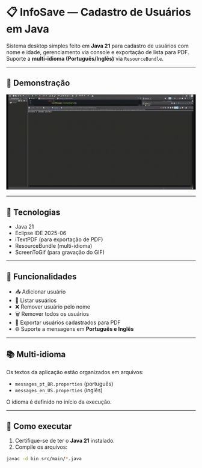 # 📋 InfoSave — Cadastro de Usuários em Java

Sistema desktop simples feito em **Java 21** para cadastro de usuários com nome e idade, gerenciamento via console e exportação de lista para PDF.  
Suporte a **multi-idioma (Português/Inglês)** via `ResourceBundle`.

---

## 📸 Demonstração

![Demonstração do projeto](assets/demo.gif)

---

## 📌 Tecnologias

- Java 21
- Eclipse IDE 2025-06
- iTextPDF (para exportação de PDF)
- ResourceBundle (multi-idioma)
- ScreenToGif (para gravação do GIF)

---

## 🎨 Funcionalidades

- 📥 Adicionar usuário
- 📜 Listar usuários
- ❌ Remover usuário pelo nome
- 🗑️ Remover todos os usuários
- 📄 Exportar usuários cadastrados para PDF
- 🌐 Suporte a mensagens em **Português e Inglês**

---

## 📚 Multi-idioma

Os textos da aplicação estão organizados em arquivos:
- `messages_pt_BR.properties` (português)
- `messages_en_US.properties` (inglês)

O idioma é definido no início da execução.

---

## 🚀 Como executar

1. Certifique-se de ter o **Java 21** instalado.
2. Compile os arquivos:

```bash
javac -d bin src/main/*.java
